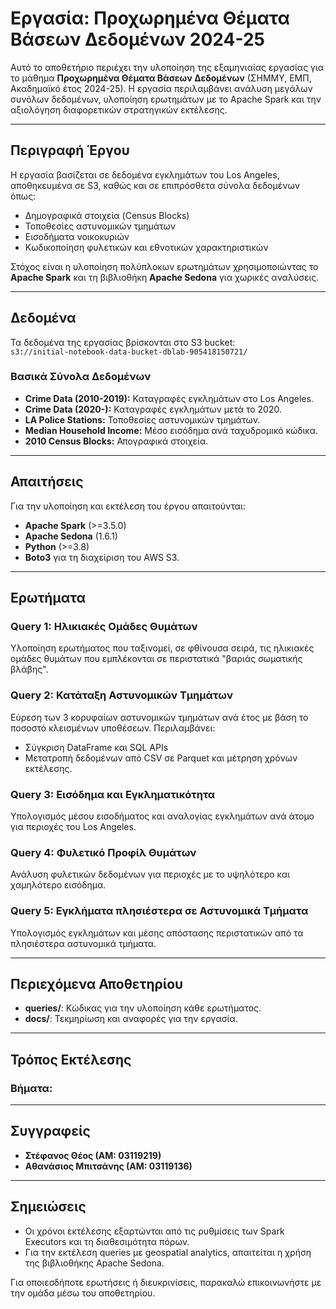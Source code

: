 # Εργασία: Προχωρημένα Θέματα Βάσεων Δεδομένων 2024-25

Αυτό το αποθετήριο περιέχει την υλοποίηση της εξαμηνιαίας εργασίας για το μάθημα **Προχωρημένα Θέματα Βάσεων Δεδομένων** (ΣΗΜΜΥ, ΕΜΠ, Ακαδημαϊκό έτος 2024-25). Η εργασία περιλαμβάνει ανάλυση μεγάλων συνόλων δεδομένων, υλοποίηση ερωτημάτων με το Apache Spark και την αξιολόγηση διαφορετικών στρατηγικών εκτέλεσης.

---

## **Περιγραφή Έργου**

Η εργασία βασίζεται σε δεδομένα εγκλημάτων του Los Angeles, αποθηκευμένα σε S3, καθώς και σε επιπρόσθετα σύνολα δεδομένων όπως:
- Δημογραφικά στοιχεία (Census Blocks)
- Τοποθεσίες αστυνομικών τμημάτων
- Εισοδήματα νοικοκυριών
- Κωδικοποίηση φυλετικών και εθνοτικών χαρακτηριστικών

Στόχος είναι η υλοποίηση πολύπλοκων ερωτημάτων χρησιμοποιώντας το **Apache Spark** και τη βιβλιοθήκη **Apache Sedona** για χωρικές αναλύσεις.

---

## **Δεδομένα**

Τα δεδομένα της εργασίας βρίσκονται στο S3 bucket:  
`s3://initial-notebook-data-bucket-dblab-905418150721/`

### **Βασικά Σύνολα Δεδομένων**
- **Crime Data (2010-2019):** Καταγραφές εγκλημάτων στο Los Angeles.
- **Crime Data (2020-):** Καταγραφές εγκλημάτων μετά το 2020.
- **LA Police Stations:** Τοποθεσίες αστυνομικών τμημάτων.
- **Median Household Income:** Μέσο εισόδημα ανά ταχυδρομικό κώδικα.
- **2010 Census Blocks:** Απογραφικά στοιχεία.

---

## **Απαιτήσεις**

Για την υλοποίηση και εκτέλεση του έργου απαιτούνται:
- **Apache Spark** (>=3.5.0)
- **Apache Sedona** (1.6.1)
- **Python** (>=3.8)
- **Boto3** για τη διαχείριση του AWS S3.

---

## **Ερωτήματα**

### Query 1: Ηλικιακές Ομάδες Θυμάτων
Υλοποίηση ερωτήματος που ταξινομεί, σε φθίνουσα σειρά, τις ηλικιακές ομάδες θυμάτων που εμπλέκονται σε περιστατικά "βαριάς σωματικής βλάβης".

### Query 2: Κατάταξη Αστυνομικών Τμημάτων
Εύρεση των 3 κορυφαίων αστυνομικών τμημάτων ανά έτος με βάση το ποσοστό κλεισμένων υποθέσεων. Περιλαμβάνει:
- Σύγκριση DataFrame και SQL APIs
- Μετατροπή δεδομένων από CSV σε Parquet και μέτρηση χρόνων εκτέλεσης.

### Query 3: Εισόδημα και Εγκληματικότητα
Υπολογισμός μέσου εισοδήματος και αναλογίας εγκλημάτων ανά άτομο για περιοχές του Los Angeles.

### Query 4: Φυλετικό Προφίλ Θυμάτων
Ανάλυση φυλετικών δεδομένων για περιοχές με το υψηλότερο και χαμηλότερο εισόδημα.

### Query 5: Εγκλήματα πλησιέστερα σε Αστυνομικά Τμήματα
Υπολογισμός εγκλημάτων και μέσης απόστασης περιστατικών από τα πλησιέστερα αστυνομικά τμήματα.

---

## **Περιεχόμενα Αποθετηρίου**

- **queries/**: Κώδικας για την υλοποίηση κάθε ερωτήματος.
- **docs/**: Τεκμηρίωση και αναφορές για την εργασία.

---

## **Τρόπος Εκτέλεσης**

### Βήματα:

 ---

## **Συγγραφείς**

- **Στέφανος Θέος (ΑΜ: 03119219)**
- **Αθανάσιος Μπιτσάνης (ΑΜ: 03119136)**


---

## **Σημειώσεις**

- Οι χρόνοι εκτέλεσης εξαρτώνται από τις ρυθμίσεις των Spark Executors και τη διαθεσιμότητα πόρων.
- Για την εκτέλεση queries με geospatial analytics, απαιτείται η χρήση της βιβλιοθήκης Apache Sedona.

Για οποιεσδήποτε ερωτήσεις ή διευκρινίσεις, παρακαλώ επικοινωνήστε με την ομάδα μέσω του αποθετηρίου.
